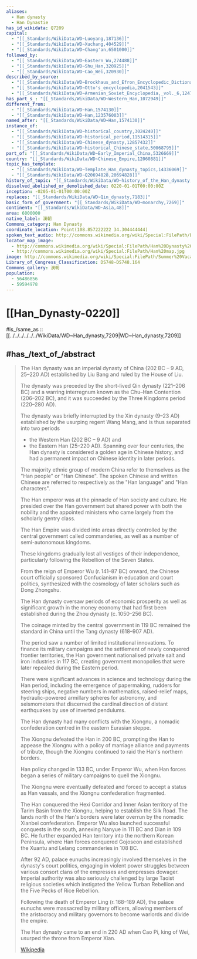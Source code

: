 ```yaml
---
aliases:
  - Han dynasty
  - Han Dynastie
has_id_wikidata: Q7209
capital:
  - "[[_Standards/WikiData/WD~Luoyang,187136]]"
  - "[[_Standards/WikiData/WD~Xuchang,404529]]"
  - "[[_Standards/WikiData/WD~Chang'an,6501000]]"
followed_by:
  - "[[_Standards/WikiData/WD~Eastern_Wu,274488]]"
  - "[[_Standards/WikiData/WD~Shu_Han,320925]]"
  - "[[_Standards/WikiData/WD~Cao_Wei,320930]]"
described_by_source:
  - "[[_Standards/WikiData/WD~Brockhaus_and_Efron_Encyclopedic_Dictionary,602358]]"
  - "[[_Standards/WikiData/WD~Otto's_encyclopedia,2041543]]"
  - "[[_Standards/WikiData/WD~Armenian_Soviet_Encyclopedia,_vol._6,124737633]]"
has_part_s_: "[[_Standards/WikiData/WD~Western_Han,1072949]]"
different_from:
  - "[[_Standards/WikiData/WD~Han,1574130]]"
  - "[[_Standards/WikiData/WD~Han,123576003]]"
named_after: "[[_Standards/WikiData/WD~Han,1574130]]"
instance_of:
  - "[[_Standards/WikiData/WD~historical_country,3024240]]"
  - "[[_Standards/WikiData/WD~historical_period,11514315]]"
  - "[[_Standards/WikiData/WD~Chinese_dynasty,12857432]]"
  - "[[_Standards/WikiData/WD~historical_Chinese_state,50068795]]"
part_of: "[[_Standards/WikiData/WD~Early_Imperial_China,5326669]]"
country: "[[_Standards/WikiData/WD~Chinese_Empire,12060881]]"
topic_has_template:
  - "[[_Standards/WikiData/WD~Template_Han_dynasty_topics,14336069]]"
  - "[[_Standards/WikiData/WD~Q20694828,20694828]]"
history_of_topic: "[[_Standards/WikiData/WD~history_of_the_Han_dynasty,15709899]]"
dissolved_abolished_or_demolished_date: 0220-01-01T00:00:00Z
inception: -0205-01-01T00:00:00Z
replaces: "[[_Standards/WikiData/WD~Qin_dynasty,7183]]"
basic_form_of_government: "[[_Standards/WikiData/WD~monarchy,7269]]"
continent: "[[_Standards/WikiData/WD~Asia,48]]"
area: 6000000
native_label: 漢朝
Commons_category: Han Dynasty
coordinate_location: Point(108.857222222 34.304444444)
spoken_text_audio: http://commons.wikimedia.org/wiki/Special:FilePath/EN-Han%20dynasty-article.ogg
locator_map_image:
  - http://commons.wikimedia.org/wiki/Special:FilePath/Han%20Dynasty%20100%20BCE.png
  - http://commons.wikimedia.org/wiki/Special:FilePath/Han%20map.jpg
image: http://commons.wikimedia.org/wiki/Special:FilePath/Summer%20Vacation%202007%2C%20263%2C%20Watchtower%20In%20The%20Morning%20Light%2C%20Dunhuang%2C%20Gansu%20Province.jpg
Library_of_Congress_Classification: DS748-DS748.164
Commons_gallery: 漢朝
population:
  - 56486856
  - 59594978
---
```


# [[Han_Dynasty-0220]] 

#is_/same_as :: [[../../../../../../WikiData/WD~Han_dynasty,7209|WD~Han_dynasty,7209]] 

## #has_/text_of_/abstract 

> The Han dynasty was an imperial dynasty of China (202 BC – 9 AD, 25–220 AD) 
> established by Liu Bang and ruled by the House of Liu. 
> 
> The dynasty was preceded by the short-lived Qin dynasty (221–206 BC) 
> and a warring interregnum known as the Chu–Han Contention (206–202 BC), 
> and it was succeeded by the Three Kingdoms period (220–280 AD). 
> 
> The dynasty was briefly interrupted by the Xin dynasty (9–23 AD) 
> established by the usurping regent Wang Mang, and is thus separated into two periods
> - the Western Han (202 BC – 9 AD) and 
> - the Eastern Han (25–220 AD). 
> Spanning over four centuries, the Han dynasty is considered a golden age in Chinese history, 
> and had a permanent impact on Chinese identity in later periods. 
> 
> The majority ethnic group of modern China 
> refer to themselves as the "Han people" or "Han Chinese". 
> The spoken Chinese and written Chinese are referred to respectively as 
> the "Han language" and "Han characters".
>
> The Han emperor was at the pinnacle of Han society and culture. 
> He presided over the Han government but shared power with 
> both the nobility and the appointed ministers who came largely from the scholarly gentry class. 
> 
> The Han Empire was divided into areas directly controlled by the central government 
> called commanderies, as well as a number of semi-autonomous kingdoms. 
> 
> These kingdoms gradually lost all vestiges of their independence, 
> particularly following the Rebellion of the Seven States. 
> 
> From the reign of Emperor Wu (r. 141–87 BC) onward, 
> the Chinese court officially sponsored Confucianism in education and court politics, 
> synthesized with the cosmology of later scholars such as Dong Zhongshu.
>
> The Han dynasty oversaw periods of economic prosperity as well as significant growth in 
> the money economy that had first been established during the Zhou dynasty (c. 1050–256 BC). 
> 
> The coinage minted by the central government in 119 BC 
> remained the standard in China until the Tang dynasty (618–907 AD). 
> 
> The period saw a number of limited institutional innovations. 
> To finance its military campaigns and the settlement of newly conquered frontier territories, 
> the Han government nationalised private salt and iron industries in 117 BC, 
> creating government monopolies that were later repealed during the Eastern period. 
> 
> There were significant advances in science and technology during the Han period, 
> including the emergence of papermaking, rudders for steering ships, 
> negative numbers in mathematics, raised-relief maps, 
> hydraulic-powered armillary spheres for astronomy, 
> and seismometers that discerned the cardinal direction of distant earthquakes by use of inverted pendulums.
>
> The Han dynasty had many conflicts with the Xiongnu, 
> a nomadic confederation centred in the eastern Eurasian steppe. 
> 
> The Xiongnu defeated the Han in 200 BC, prompting the Han to appease the Xiongnu 
> with a policy of marriage alliance and payments of tribute, 
> though the Xiongnu continued to raid the Han's northern borders. 
> 
> Han policy changed in 133 BC, under Emperor Wu, 
> when Han forces began a series of military campaigns to quell the Xiongnu. 
> 
> The Xiongnu were eventually defeated and forced to accept a status as Han vassals, 
> and the Xiongnu confederation fragmented. 
> 
> The Han conquered the Hexi Corridor and Inner Asian territory of the Tarim Basin from the Xiongnu, helping to establish the Silk Road. The lands north of the Han's borders were later overrun by the nomadic Xianbei confederation. Emperor Wu also launched successful conquests in the south, annexing Nanyue in 111 BC and Dian in 109 BC. He further expanded Han territory into the northern Korean Peninsula, where Han forces conquered Gojoseon and established the Xuantu and Lelang commanderies in 108 BC. 
>
> After 92 AD, palace eunuchs increasingly involved themselves in the dynasty's court politics, engaging in violent power struggles between various consort clans of the empresses and empresses dowager. Imperial authority was also seriously challenged by large Taoist religious societies which instigated the Yellow Turban Rebellion and the Five Pecks of Rice Rebellion. 
> 
> Following the death of Emperor Ling (r. 168–189 AD), 
> the palace eunuchs were massacred by military officers, 
> allowing members of the aristocracy and military governors 
> to become warlords and divide the empire. 
> 
> The Han dynasty came to an end in 220 AD when Cao Pi, king of Wei, 
> usurped the throne from Emperor Xian.
>
> [Wikipedia](https://en.wikipedia.org/wiki/Han%20dynasty) 

